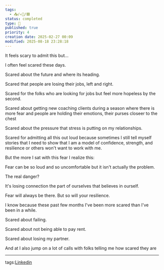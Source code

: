```yaml
---
tags:
  - 📥️/✍🏻/🟩
status: completed
type: 💼
published: true
priority: 4
creation date: 2025-02-27 00:09
modified: 2025-08-18 23:28:18
---
```

It feels scary to admit this but...

I often feel scared these days.

Scared about the future and where its heading.

Scared that people are losing their jobs, left and right.

Scared for the folks who are looking for jobs but feel more hopeless by the second.

Scared about getting new coaching clients during a season where there is more fear and people are holding their emotions, their purses closeer to the chest

Scared about the pressure that stress is putting on my relationships.

Scared for admitting all this out loud because sometimes I still tell myself stories that I need to show that I am a model of confidence, strength, and resilience or others won't want to work with me.

But the more I sat with this fear I realize this:

Fear can be so loud and so uncomfortable but it isn't actually the problem. 

The real danger?

It's losing connection the part of ourselves that believes in ourself.

Fear will always be there.
But so will your resilience. 




I know because these past few months I've been more scared than I've been in a while. 

Scared about failing. 

Scared about not being able to pay rent. 

Scared about losing my partner. 

And at I also jump on a lot of calls with folks telling me how scared they are 








---
tags:[Linkedin](linkedin)
